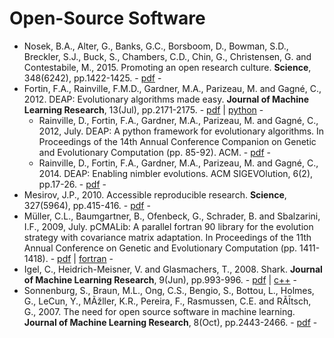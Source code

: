 # Open-Source Software

* Nosek, B.A., Alter, G., Banks, G.C., Borsboom, D., Bowman, S.D., Breckler, S.J., Buck, S., Chambers, C.D., Chin, G., Christensen, G. and Contestabile, M., 2015. Promoting an open research culture. **Science**, 348(6242), pp.1422-1425. - [pdf](https://science.sciencemag.org/content/348/6242/1422) -
* Fortin, F.A., Rainville, F.M.D., Gardner, M.A., Parizeau, M. and Gagné, C., 2012. DEAP: Evolutionary algorithms made easy. **Journal of Machine Learning Research**, 13(Jul), pp.2171-2175. - [pdf](http://jmlr.org/papers/volume13/fortin12a/fortin12a.pdf) | [python](https://github.com/DEAP/deap) - 
  * Rainville, D., Fortin, F.A., Gardner, M.A., Parizeau, M. and Gagné, C., 2012, July. DEAP: A python framework for evolutionary algorithms. In Proceedings of the 14th Annual Conference Companion on Genetic and Evolutionary Computation (pp. 85-92). ACM. - [pdf](https://dl.acm.org/citation.cfm?id=2330799) -
  * Rainville, D., Fortin, F.A., Gardner, M.A., Parizeau, M. and Gagné, C., 2014. DEAP: Enabling nimbler evolutions. ACM SIGEVOlution, 6(2), pp.17-26. - [pdf](https://dl.acm.org/citation.cfm?id=2597455) -
* Mesirov, J.P., 2010. Accessible reproducible research. **Science**, 327(5964), pp.415-416. - [pdf](https://science.sciencemag.org/content/327/5964/415) -
* Müller, C.L., Baumgartner, B., Ofenbeck, G., Schrader, B. and Sbalzarini, I.F., 2009, July. pCMALib: A parallel fortran 90 library for the evolution strategy with covariance matrix adaptation. In Proceedings of the 11th Annual Conference on Genetic and Evolutionary Computation (pp. 1411-1418). - [pdf](https://dl.acm.org/doi/abs/10.1145/1569901.1570090) | [fortran](https://github.com/muellsen/pCMALib) -
* Igel, C., Heidrich-Meisner, V. and Glasmachers, T., 2008. Shark. **Journal of Machine Learning Research**, 9(Jun), pp.993-996. - [pdf](http://www.jmlr.org/papers/volume9/igel08a/igel08a.pdf) | [c++](https://github.com/Shark-ML/Shark) -
* Sonnenburg, S., Braun, M.L., Ong, C.S., Bengio, S., Bottou, L., Holmes, G., LeCun, Y., MÃžller, K.R., Pereira, F., Rasmussen, C.E. and RÃĪtsch, G., 2007. The need for open source software in machine learning. **Journal of Machine Learning Research**, 8(Oct), pp.2443-2466. - [pdf](http://jmlr.csail.mit.edu/papers/volume8/sonnenburg07a/sonnenburg07a.pdf) -

